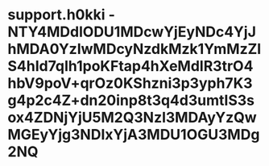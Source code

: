 # support.h0kki - NTY4MDdlODU1MDcwYjEyNDc4YjJhMDA0YzIwMDcyNzdkMzk1YmMzZIS4hId7qIh1poKFtap4hXeMdIR3trO4hbV9poV+qrOz0KShzni3p3yph7K3g4p2c4Z+dn20inp8t3q4d3umtIS3sox4ZDNjYjU5M2Q3NzI3MDAyYzQwMGEyYjg3NDIxYjA3MDU1OGU3MDg2NQ
